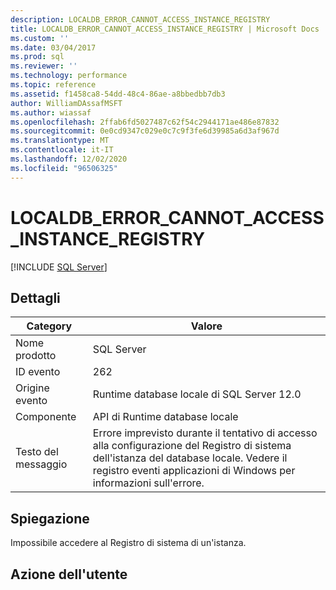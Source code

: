 ```yaml
---
description: LOCALDB_ERROR_CANNOT_ACCESS_INSTANCE_REGISTRY
title: LOCALDB_ERROR_CANNOT_ACCESS_INSTANCE_REGISTRY | Microsoft Docs
ms.custom: ''
ms.date: 03/04/2017
ms.prod: sql
ms.reviewer: ''
ms.technology: performance
ms.topic: reference
ms.assetid: f1458ca8-54dd-48c4-86ae-a8bbedbb7db3
author: WilliamDAssafMSFT
ms.author: wiassaf
ms.openlocfilehash: 2ffab6fd5027487c62f54c2944171ae486e87832
ms.sourcegitcommit: 0e0cd9347c029e0c7c9f3fe6d39985a6d3af967d
ms.translationtype: MT
ms.contentlocale: it-IT
ms.lasthandoff: 12/02/2020
ms.locfileid: "96506325"
---
```

# <a name="localdb_error_cannot_access_instance_registry"></a>LOCALDB_ERROR_CANNOT_ACCESS_INSTANCE_REGISTRY
 [!INCLUDE [SQL Server](../../includes/applies-to-version/sqlserver.md)]
    
## <a name="details"></a>Dettagli  
  
|Category|Valore|  
|-|-|  
|Nome prodotto|SQL Server|  
|ID evento|262|  
|Origine evento|Runtime database locale di SQL Server 12.0|  
|Componente|API di Runtime database locale|  
|Testo del messaggio|Errore imprevisto durante il tentativo di accesso alla configurazione del Registro di sistema dell'istanza del database locale. Vedere il registro eventi applicazioni di Windows per informazioni sull'errore.|  
  
## <a name="explanation"></a>Spiegazione  
 Impossibile accedere al Registro di sistema di un'istanza.  
  
## <a name="user-action"></a>Azione dell'utente  
  
